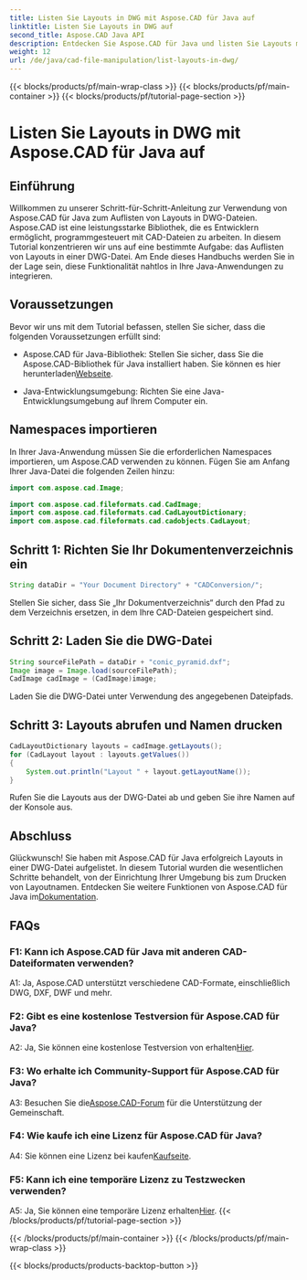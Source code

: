 ```yaml
---
title: Listen Sie Layouts in DWG mit Aspose.CAD für Java auf
linktitle: Listen Sie Layouts in DWG auf
second_title: Aspose.CAD Java API
description: Entdecken Sie Aspose.CAD für Java und listen Sie Layouts mühelos in DWG-Dateien auf. Integrieren Sie leistungsstarke CAD-Funktionalität in Ihre Java-Anwendungen.
weight: 12
url: /de/java/cad-file-manipulation/list-layouts-in-dwg/
---
```


{{< blocks/products/pf/main-wrap-class >}}
{{< blocks/products/pf/main-container >}}
{{< blocks/products/pf/tutorial-page-section >}}

# Listen Sie Layouts in DWG mit Aspose.CAD für Java auf

## Einführung

Willkommen zu unserer Schritt-für-Schritt-Anleitung zur Verwendung von Aspose.CAD für Java zum Auflisten von Layouts in DWG-Dateien. Aspose.CAD ist eine leistungsstarke Bibliothek, die es Entwicklern ermöglicht, programmgesteuert mit CAD-Dateien zu arbeiten. In diesem Tutorial konzentrieren wir uns auf eine bestimmte Aufgabe: das Auflisten von Layouts in einer DWG-Datei. Am Ende dieses Handbuchs werden Sie in der Lage sein, diese Funktionalität nahtlos in Ihre Java-Anwendungen zu integrieren.

## Voraussetzungen

Bevor wir uns mit dem Tutorial befassen, stellen Sie sicher, dass die folgenden Voraussetzungen erfüllt sind:

-  Aspose.CAD für Java-Bibliothek: Stellen Sie sicher, dass Sie die Aspose.CAD-Bibliothek für Java installiert haben. Sie können es hier herunterladen[Webseite](https://releases.aspose.com/cad/java/).

- Java-Entwicklungsumgebung: Richten Sie eine Java-Entwicklungsumgebung auf Ihrem Computer ein.

## Namespaces importieren

In Ihrer Java-Anwendung müssen Sie die erforderlichen Namespaces importieren, um Aspose.CAD verwenden zu können. Fügen Sie am Anfang Ihrer Java-Datei die folgenden Zeilen hinzu:

```java
import com.aspose.cad.Image;

import com.aspose.cad.fileformats.cad.CadImage;
import com.aspose.cad.fileformats.cad.CadLayoutDictionary;
import com.aspose.cad.fileformats.cad.cadobjects.CadLayout;
```

## Schritt 1: Richten Sie Ihr Dokumentenverzeichnis ein

```java
String dataDir = "Your Document Directory" + "CADConversion/";
```

Stellen Sie sicher, dass Sie „Ihr Dokumentverzeichnis“ durch den Pfad zu dem Verzeichnis ersetzen, in dem Ihre CAD-Dateien gespeichert sind.

## Schritt 2: Laden Sie die DWG-Datei

```java
String sourceFilePath = dataDir + "conic_pyramid.dxf";
Image image = Image.load(sourceFilePath);
CadImage cadImage = (CadImage)image;
```

Laden Sie die DWG-Datei unter Verwendung des angegebenen Dateipfads.

## Schritt 3: Layouts abrufen und Namen drucken

```java
CadLayoutDictionary layouts = cadImage.getLayouts();
for (CadLayout layout : layouts.getValues())
{
    System.out.println("Layout " + layout.getLayoutName());
}
```

Rufen Sie die Layouts aus der DWG-Datei ab und geben Sie ihre Namen auf der Konsole aus.

## Abschluss

 Glückwunsch! Sie haben mit Aspose.CAD für Java erfolgreich Layouts in einer DWG-Datei aufgelistet. In diesem Tutorial wurden die wesentlichen Schritte behandelt, von der Einrichtung Ihrer Umgebung bis zum Drucken von Layoutnamen. Entdecken Sie weitere Funktionen von Aspose.CAD für Java im[Dokumentation](https://reference.aspose.com/cad/java/).

## FAQs

### F1: Kann ich Aspose.CAD für Java mit anderen CAD-Dateiformaten verwenden?

A1: Ja, Aspose.CAD unterstützt verschiedene CAD-Formate, einschließlich DWG, DXF, DWF und mehr.

### F2: Gibt es eine kostenlose Testversion für Aspose.CAD für Java?

 A2: Ja, Sie können eine kostenlose Testversion von erhalten[Hier](https://releases.aspose.com/).

### F3: Wo erhalte ich Community-Support für Aspose.CAD für Java?

 A3: Besuchen Sie die[Aspose.CAD-Forum](https://forum.aspose.com/c/cad/19) für die Unterstützung der Gemeinschaft.

### F4: Wie kaufe ich eine Lizenz für Aspose.CAD für Java?

 A4: Sie können eine Lizenz bei kaufen[Kaufseite](https://purchase.aspose.com/buy).

### F5: Kann ich eine temporäre Lizenz zu Testzwecken verwenden?

 A5: Ja, Sie können eine temporäre Lizenz erhalten[Hier](https://purchase.aspose.com/temporary-license/).
{{< /blocks/products/pf/tutorial-page-section >}}

{{< /blocks/products/pf/main-container >}}
{{< /blocks/products/pf/main-wrap-class >}}

{{< blocks/products/products-backtop-button >}}
